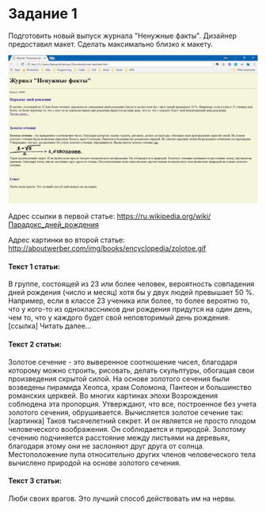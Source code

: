 # Задание 1

Подготовить новый выпуск журнала "Ненужные факты".
Дизайнер предоставил макет. Сделать максимально близко к макету.

![design][design]

Адрес ссылки в первой статье: https://ru.wikipedia.org/wiki/Парадокс_дней_рождения

Адрес картинки во второй статье: http://aboutwerber.com/img/books/encyclopedia/zolotoe.gif

#### Текст 1 статьи:
В группе, состоящей из 23 или более человек, вероятность совпадения дней рождения (число и месяц) хотя бы у двух людей превышает 50 %. Например, если в классе 23 ученика или более, то более вероятно то, что у кого-то из одноклассников дни рождения придутся на один день, чем то, что у каждого будет свой неповторимый день рождения.
[ссылка] Читать далее...

#### Текст 2 статьи:
Золотое сечение - это выверенное соотношение чисел, благодаря которому можно строить, рисовать, делать скульптуры, обогащая свои произведения скрытой силой. На основе золотого сечения были возведены пирамида Хеопса, храм Соломона, Пантеон и большинство романских церквей. Во многих картинах эпохи Возрождения соблюдена эта пропорция. Утверждают, что все, построенное без учета золотого сечения, обрушивается. Вычисляется золотое сечение так:
[картинка]
Таков тысячелетний секрет. И он является не просто плодом человеческого воображения. Он соблюдается и природой. Золотому сечению подчиняется расстояние между листьями на деревьях, благодаря этому они не заслоняют друг друга от солнца. Местоположение пупа относительно других членов человеческого тела вычислено природой на основе золотого сечения.

#### Текст 3 статьи:
Люби своих врагов. Это лучший способ действовать им на нервы.

[design]: design1.png 